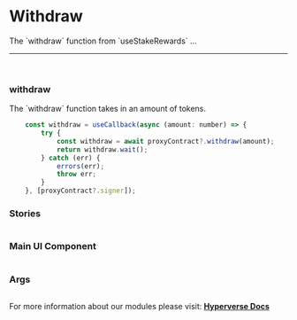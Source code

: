 # Withdraw

<p> The `withdraw` function from `useStakeRewards` ... </p>

---

<br>

### withdraw

<p> The `withdraw` function takes in an amount of tokens. </p>

```jsx
	const withdraw = useCallback(async (amount: number) => {
		try {
			const withdraw = await proxyContract?.withdraw(amount);
			return withdraw.wait();
		} catch (err) {
			errors(err);
			throw err;
		}
	}, [proxyContract?.signer]);
```

### Stories

```jsx

```

### Main UI Component

```jsx

```

### Args

```jsx

```

For more information about our modules please visit: [**Hyperverse Docs**](docs.hyperverse.dev)
